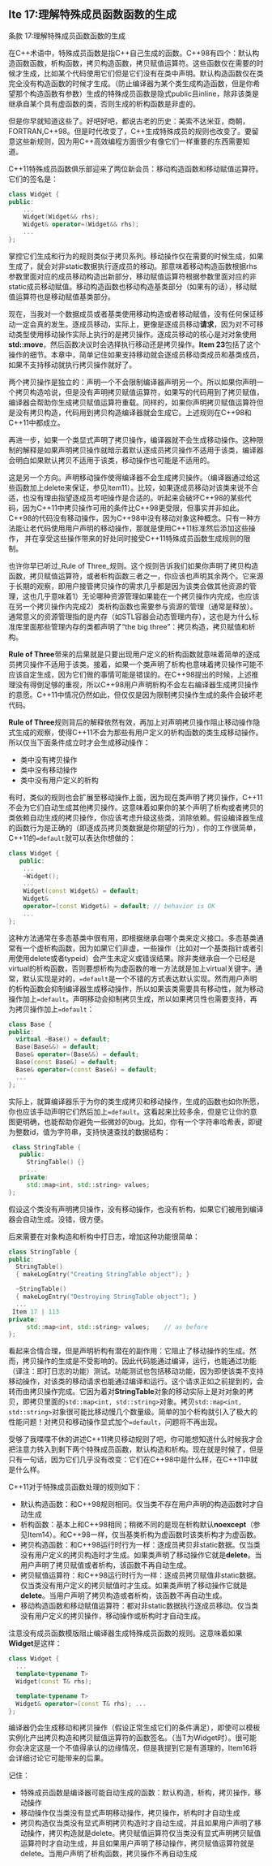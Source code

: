## Ite 17:理解特殊成员函数函数的生成
条款 17:理解特殊成员函数函数的生成

在C++术语中，特殊成员函数是指C++自己生成的函数。C++98有四个：默认构造函数函数，析构函数，拷贝构造函数，拷贝赋值运算符。这些函数仅在需要的时候才生成，比如某个代码使用它们但是它们没有在类中声明。默认构造函数仅在类完全没有构造函数的时候才生成。（防止编译器为某个类生成构造函数，但是你希望那个构造函数有参数）生成的特殊成员函数是隐式public且inline，除非该类是继承自某个具有虚函数的类，否则生成的析构函数是非虚的。

但是你早就知道这些了。好吧好吧，都说古老的历史：美索不达米亚，商朝，FORTRAN,C++98。但是时代改变了，C++生成特殊成员的规则也改变了。要留意这些新规则，因为用C++高效编程方面很少有像它们一样重要的东西需要知道。

C++11特殊成员函数俱乐部迎来了两位新会员：移动构造函数和移动赋值运算符。它们的签名是：
```cpp
class Widget {
public:
	...
    Widget(Widget&& rhs);
    Widget& operator=(Widget&& rhs);
	... 
};
```
掌控它们生成和行为的规则类似于拷贝系列。移动操作仅在需要的时候生成，如果生成了，就会对非static数据执行逐成员的移动。那意味着移动构造函数根据rhs参数里面对应的成员移动构造出新部分，移动赋值运算符根据参数里面对应的非static成员移动赋值。移动构造函数也移动构造基类部分（如果有的话），移动赋值运算符也是移动赋值基类部分。

现在，当我对一个数据成员或者基类使用移动构造或者移动赋值，没有任何保证移动一定会真的发生。逐成员移动，实际上，更像是逐成员移动**请求**，因为对不可移动类型使用移动操作实际上执行的是拷贝操作。逐成员移动的核心是对对象使用**std::move**，然后函数决议时会选择执行移动还是拷贝操作。**Item 23**包括了这个操作的细节。本章中，简单记住如果支持移动就会逐成员移动类成员和基类成员，如果不支持移动就执行拷贝操作就好了。

两个拷贝操作是独立的：声明一个不会限制编译器声明另一个。所以如果你声明一个拷贝构造哈说，但是没有声明拷贝赋值运算符，如果写的代码用到了拷贝赋值，编译器会帮助你生成拷贝赋值运算符重载。同样的，如果你声明拷贝赋值运算符但是没有拷贝构造，代码用到拷贝构造编译器就会生成它。上述规则在C++98和C++11中都成立。

再进一步，如果一个类显式声明了拷贝操作，编译器就不会生成移动操作。这种限制的解释是如果声明拷贝操作就暗示着默认逐成员拷贝操作不适用于该类，编译器会明白如果默认拷贝不适用于该类，移动操作也可能是不适用的。

这是另一个方向。声明移动操作使得编译器不会生成拷贝操作。（编译器通过给这些函数加上delete来保证，参见Item11）。比较，如果逐成员移动对该类来说不合适，也没有理由指望逐成员考吧操作是合适的。听起来会破坏C++98的某些代码，因为C++11中拷贝操作可用的条件比C++98更受限，但事实并非如此。C++98的代码没有移动操作，因为C++98中没有移动对象这种概念。只有一种方法能让老代码使用用户声明的移动操作，那就是使用C++11标准然后添加这些操作， 并在享受这些操作带来的好处同时接受C++11特殊成员函数生成规则的限制。

也许你早已听过_Rule of Three_规则。这个规则告诉我们如果你声明了拷贝构造函数，拷贝赋值运算符，或者析构函数三者之一，你应该也声明其余两个。它来源于长期的观察，即用户接管拷贝操作的需求几乎都是因为该类会做其他资源的管理，这也几乎意味着1）无论哪种资源管理如果能在一个拷贝操作内完成，也应该在另一个拷贝操作内完成2）类析构函数也需要参与资源的管理（通常是释放）。通常意义的资源管理指的是内存（如STL容器会动态管理内存），这也是为什么标准库里面那些管理内存的类都声明了“the big three”：拷贝构造，拷贝赋值和析构。

**Rule of Three**带来的后果就是只要出现用户定义的析构函数就意味着简单的逐成员拷贝操作不适用于该类。接着，如果一个类声明了析构也意味着拷贝操作可能不应该自定生成，因为它们做的事情可能是错误的。在C++98提出的时候，上述推理没有得倒足够的重视，所以C++98用户声明析构不会左右编译器生成拷贝操作的意愿。C++11中情况仍然如此，但仅仅是因为限制拷贝操作生成的条件会破坏老代码。

**Rule of Three**规则背后的解释依然有效，再加上对声明拷贝操作阻止移动操作隐式生成的观察，使得C++11不会为那些有用户定义的析构函数的类生成移动操作。所以仅当下面条件成立时才会生成移动操作：

+ 类中没有拷贝操作
+ 类中没有移动操作
+ 类中没有用户定义的析构

有时，类似的规则也会扩展至移动操作上面，因为现在类声明了拷贝操作，C++11不会为它们自动生成其他拷贝操作。这意味着如果你的某个声明了析构或者拷贝的类依赖自动生成的拷贝操作，你应该考虑升级这些类，消除依赖。假设编译器生成的函数行为是正确的（即逐成员拷贝类数据是你期望的行为），你的工作很简单，C++11的`=default`就可以表达你想做的：
```cpp
class Widget {
   public:
	... 
	~Widget();
	...
	Widget(const Widget&) = default;
	Widget&
	operator=(const Widget&) = default; // behavior is OK
	... 
};
```
这种方法通常在多态基类中很有用，即根据继承自哪个类来定义接口。多态基类通常有一个虚析构函数，因为如果它们非虚，一些操作（比如对一个基类指针或者引用使用delete或者typeid）会产生未定义或错误结果。除非类继承自一个已经是virtual的析构函数，否则要想析构为虚函数的唯一方法就是加上virtual关键字。通常，默认实现是对的，`=default`是一个不错的方式表达默认实现。然而用户声明的析构函数会抑制编译器生成移动操作，所以如果该类需要具有移动性，就为移动操作加上`=default`。声明移动会抑制拷贝生成，所以如果拷贝性也需要支持，再为拷贝操作加上`=default`：
```cpp
class Base {
public:
  virtual ~Base() = default; 
  Base(Base&&) = default;
  Base& operator=(Base&&) = default;
  Base(const Base&) = default;
  Base& operator=(const Base&) = default;
  ... 
};
```
实际上，就算编译器乐于为你的类生成拷贝和移动操作，生成的函数也如你所愿，你也应该手动声明它们然后加上`=default`。这看起来比较多余，但是它让你的意图更明确，也能帮助你避免一些微妙的bug。比如，你有一个字符串哈希表，即键为整数id，值为字符串，支持快速查找的数据结构：
```cpp
 class StringTable {
   public:
     StringTable() {}
     ...                 
   private:
     std::map<int, std::string> values;
};
```
假设这个类没有声明拷贝操作，没有移动操作，也没有析构，如果它们被用到编译器会自动生成。没错，很方便。

后来需要在对象构造和析构中打日志，增加这种功能很简单：
```cpp
class StringTable {
public:
  StringTable()
  { makeLogEntry("Creating StringTable object"); }

  ~StringTable()
  { makeLogEntry("Destroying StringTable object"); }
  ...                                     
 Item 17 | 113
private:
     std::map<int, std::string> values;    // as before
};
```
看起来合情合理，但是声明析构有潜在的副作用：它阻止了移动操作的生成。然而，拷贝操作的生成是不受影响的。因此代码能通过编译，运行，也能通过功能（译注：即打日志的功能）测试。功能测试也包括移动功能，因为即使该类不支持移动操作，对该类的移动请求也能通过编译和运行。这个请求正如之前提到的，会转而由拷贝操作完成。它因为着对**StringTable**对象的移动实际上是对对象的拷贝，即拷贝里面的`std::map<int, std::string>`对象。拷贝`std::map<int, std::string>`对象很可能比移动慢几个数量级。简单的加个析构就引入了极大的性能问题！对拷贝和移动操作显式加个`=default`，问题将不再出现。

受够了我喋喋不休的讲述C++11拷贝移动规则了吧，你可能想知道什么时候我才会把注意力转入到剩下两个特殊成员函数，默认构造和析构。现在就是时候了，但是只有一句话，因为它们几乎没有改变：它们在C++98中是什么样，在C++11中就是什么样。

C++11对于特殊成员函数处理的规则如下：

+ 默认构造函数：和C++98规则相同。仅当类不存在用户声明的构造函数时才自动生成
+ 析构函数：基本上和C++98相同；稍微不同的是现在析构默认**noexcept**（参见Item14）。和C++98一样，仅当基类析构为虚函数时该类析构才为虚函数。
+ 拷贝构造函数：和C++98运行时行为一样：逐成员拷贝非static数据。仅当类没有用户定义的拷贝构造时才生成。如果类声明了移动操作它就是**delete**。当用户声明了拷贝赋值或者析构，该函数不再自动生成。
+ 拷贝赋值运算符：和C++98运行时行为一样：逐成员拷贝赋值非static数据。仅当类没有用户定义的拷贝赋值时才生成。如果类声明了移动操作它就是**delete**。当用户声明了拷贝构造或者析构，该函数不再自动生成。
+ 移动构造函数和移动赋值运算符：都对非static数据执行逐成员移动。仅当类没有用户定义的拷贝操作，移动操作或析构时才自动生成。

注意没有成员函数模版阻止编译器生成特殊成员函数的规则。这意味着如果**Widget**是这样：
```cpp
class Widget {
  ...
  template<typename T>
  Widget(const T& rhs);

  template<typename T>
  Widget& operator=(const T& rhs); ...
};
```
编译器仍会生成移动和拷贝操作（假设正常生成它们的条件满足），即使可以模板实例化产出拷贝构造和拷贝赋值运算符的函数签名。（当T为Widget时）。很可能你会决定这是一个不值得承认的边缘情况，但是我提到它是有道理的，Item16将会详细讨论它可能带来的后果。

记住：
+ 特殊成员函数是编译器可能自动生成的函数：默认构造，析构，拷贝操作，移动操作
+ 移动操作仅当类没有显式声明移动操作，拷贝操作，析构时才自动生成
+ 拷贝构造仅当类没有显式声明拷贝构造时才自动生成，并且如果用户声明了移动操作，拷贝构造就是delete。拷贝赋值运算符仅当类没有显式声明拷贝赋值运算符时才自动生成，并且如果用户声明了移动操作，拷贝赋值运算符就是delete。当用户声明了析构函数，拷贝操作不再自动生成